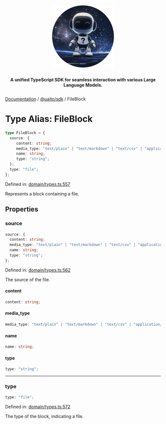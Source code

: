 <div style="display:flex; flex-direction:column; align-items:center;">
<p align="center">
  <img src="../UAITO.png" alt="UAITO Logo" width="200"/>
</p>

<p align="center">
  <strong>A unified TypeScript SDK for seamless interaction with various Large Language Models.</strong>
</p>
</div>

[Documentation](README.md) / [@uaito/sdk](@uaito.sdk.md) / FileBlock

# Type Alias: FileBlock

```ts
type FileBlock = {
  source: {
     content: string;
     media_type: "text/plain" | "text/markdown" | "text/csv" | "application/json";
     name: string;
     type: "string";
  };
  type: "file";
};
```

Defined in: [domain/types.ts:557](https://github.com/elribonazo/uaito/blob/04309312147c13e296b527f56b609459b13e7903/packages/sdk/src/domain/types.ts#L557)

Represents a block containing a file.

## Properties

### source

```ts
source: {
  content: string;
  media_type: "text/plain" | "text/markdown" | "text/csv" | "application/json";
  name: string;
  type: "string";
};
```

Defined in: [domain/types.ts:562](https://github.com/elribonazo/uaito/blob/04309312147c13e296b527f56b609459b13e7903/packages/sdk/src/domain/types.ts#L562)

The source of the file.

#### content

```ts
content: string;
```

#### media\_type

```ts
media_type: "text/plain" | "text/markdown" | "text/csv" | "application/json";
```

#### name

```ts
name: string;
```

#### type

```ts
type: "string";
```

***

### type

```ts
type: "file";
```

Defined in: [domain/types.ts:572](https://github.com/elribonazo/uaito/blob/04309312147c13e296b527f56b609459b13e7903/packages/sdk/src/domain/types.ts#L572)

The type of the block, indicating a file.
